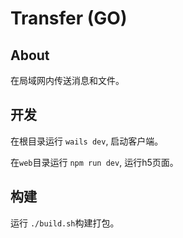 # Transfer (GO)


## About

在局域网内传送消息和文件。

## 开发

在根目录运行 `wails dev`, 启动客户端。

在`web`目录运行 `npm run dev`, 运行h5页面。


## 构建

运行 `./build.sh`构建打包。
